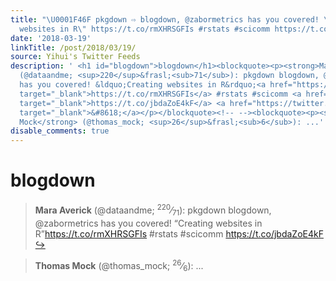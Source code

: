 ```yaml
---
title: "\U0001F46F pkgdown ⇨ blogdown, @zabormetrics has you covered! \U0001F578 \"Creating
  websites in R\" https://t.co/rmXHRSGFIs #rstats #scicomm https://t.co/jbdaZoE4kF"
date: '2018-03-19'
linkTitle: /post/2018/03/19/
source: Yihui's Twitter Feeds
description: ' <h1 id="blogdown">blogdown</h1><blockquote><p><strong>Mara Averick</strong>
  (@dataandme; <sup>220</sup>&frasl;<sub>71</sub>): pkgdown blogdown, @zabormetrics
  has you covered! &ldquo;Creating websites in R&rdquo;<a href="https://t.co/rmXHRSGFIs"
  target="_blank">https://t.co/rmXHRSGFIs</a> #rstats #scicomm <a href="https://t.co/jbdaZoE4kF"
  target="_blank">https://t.co/jbdaZoE4kF</a> <a href="https://twitter.com/xieyihui/status/975192324505563136"
  target="_blank">&#8618;</a></p></blockquote><!-- --><blockquote><p><strong>Thomas
  Mock</strong> (@thomas_mock; <sup>26</sup>&frasl;<sub>6</sub>): ...'
disable_comments: true
---
```

 <h1 id="blogdown">blogdown</h1><blockquote><p><strong>Mara Averick</strong> (@dataandme; <sup>220</sup>&frasl;<sub>71</sub>): pkgdown blogdown, @zabormetrics has you covered! &ldquo;Creating websites in R&rdquo;<a href="https://t.co/rmXHRSGFIs" target="_blank">https://t.co/rmXHRSGFIs</a> #rstats #scicomm <a href="https://t.co/jbdaZoE4kF" target="_blank">https://t.co/jbdaZoE4kF</a> <a href="https://twitter.com/xieyihui/status/975192324505563136" target="_blank">&#8618;</a></p></blockquote><!-- --><blockquote><p><strong>Thomas Mock</strong> (@thomas_mock; <sup>26</sup>&frasl;<sub>6</sub>): ...